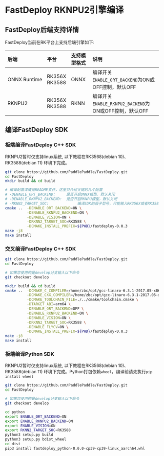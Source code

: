 # FastDeploy RKNPU2引擎编译

## FastDeploy后端支持详情
FastDeploy当前在RK平台上支持后端引擎如下:

| 后端                | 平台                   | 支持模型格式 | 说明                                         |
|:------------------|:---------------------|:-------|:-------------------------------------------|
| ONNX&nbsp;Runtime | RK356X   <br> RK3588 | ONNX   | 编译开关`ENABLE_ORT_BACKEND`为ON或OFF控制，默认OFF    |
| RKNPU2            | RK356X   <br> RK3588 | RKNN   | 编译开关`ENABLE_RKNPU2_BACKEND`为ON或OFF控制，默认OFF |

## 编译FastDeploy SDK

### 板端编译FastDeploy C++ SDK

RKNPU2暂时仅支持linux系统, 以下教程在RK3568(debian 10)、RK3588(debian 11) 环境下完成。

```bash
git clone https://github.com/PaddlePaddle/FastDeploy.git
cd FastDeploy
mkdir build && cd build

# 编译配置详情见README文件，这里只介绍关键的几个配置
# -DENABLE_ORT_BACKEND:     是否开启ONNX模型，默认关闭
# -DENABLE_RKNPU2_BACKEND:  是否开启RKNPU模型，默认关闭
# -RKNN2_TARGET_SOC:             编译SDK的板子型号，只能输入RK356X或者RK3588，注意区分大小写
cmake ..  -DENABLE_ORT_BACKEND=ON \
	      -DENABLE_RKNPU2_BACKEND=ON \
	      -DENABLE_VISION=ON \
	      -DRKNN2_TARGET_SOC=RK3588 \
          -DCMAKE_INSTALL_PREFIX=${PWD}/fastdeploy-0.0.3
make -j8
make install
```

### 交叉编译FastDeploy C++ SDK
```bash
git clone https://github.com/PaddlePaddle/FastDeploy.git
cd FastDeploy

# 如果您使用的是develop分支输入以下命令
git checkout develop

mkdir build && cd build
cmake ..  -DCMAKE_C_COMPILER=/home/zbc/opt/gcc-linaro-6.3.1-2017.05-x86_64_aarch64-linux-gnu/bin/aarch64-linux-gnu-gcc \
          -DCMAKE_CXX_COMPILER=/home/zbc/opt/gcc-linaro-6.3.1-2017.05-x86_64_aarch64-linux-gnu/bin/aarch64-linux-gnu-g++ \
          -DCMAKE_TOOLCHAIN_FILE=./../cmake/toolchain.cmake \
          -DTARGET_ABI=arm64 \
          -DENABLE_ORT_BACKEND=OFF \
	      -DENABLE_RKNPU2_BACKEND=ON \
	      -DENABLE_VISION=ON \
	      -DRKNN2_TARGET_SOC=RK3588 \
	      -DENABLE_FLYCV=ON \
          -DCMAKE_INSTALL_PREFIX=${PWD}/fastdeploy-0.0.3
make -j8
make install
```

### 板端编译Python SDK

RKNPU2暂时仅支持linux系统, 以下教程在RK3568(debian 10)、RK3588(debian 11) 环境下完成。Python打包依赖`wheel`，编译前请先执行`pip install wheel`

```bash
git clone https://github.com/PaddlePaddle/FastDeploy.git
cd FastDeploy

# 如果您使用的是develop分支输入以下命令
git checkout develop

cd python
export ENABLE_ORT_BACKEND=ON
export ENABLE_RKNPU2_BACKEND=ON
export ENABLE_VISION=ON
export RKNN2_TARGET_SOC=RK3588
python3 setup.py build
python3 setup.py bdist_wheel
cd dist
pip3 install fastdeploy_python-0.0.0-cp39-cp39-linux_aarch64.whl
```

